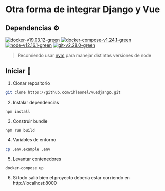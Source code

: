 # Otra forma de integrar Django y Vue
## Dependencias :gear:
[![docker-v19.03.12-green](https://img.shields.io/badge/docker-v19.03.12-green)](https://docs.docker.com/engine/) [![docker-compose-v1.24.1-green](https://img.shields.io/badge/docker--compose-v1.24.1-green)](https://docs.docker.com/compose/) [![node-v12.16.1-green](https://img.shields.io/badge/node-v12.16.1-green)](https://nodejs.org/es/docs/) [![git-v2.28.0-green](https://img.shields.io/badge/git-v2.28.0-green)](https://git-scm.com/doc)

 > Recomiendo usar [nvm](https://github.com/nvm-sh/nvm) para manejar distintas versiones de node

## Iniciar :rocket:
1. Clonar repositorio
```sh
git clone https://github.com/ihleonel/vuedjango.git
```
2. Instalar dependencias
```sh
npm install
```
3. Construir bundle
```sh
npm run build
```
4. Variables de entorno
```sh
cp .env.example .env
```
5. Levantar contenedores
```sh
docker-compose up
```
6. Si todo salió bien el proyecto debería estar corriendo en http://localhost:8000
